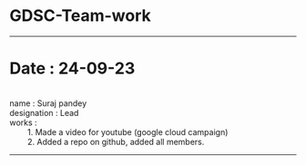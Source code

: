 # GDSC-Team-work

---
<h1>Date : 24-09-23 </h1> <br /> 
name : Suraj pandey  <br />
designation : Lead   <br />
works : <br />
 &nbsp; &nbsp; &nbsp; &nbsp;    1. Made a video for youtube (google cloud campaign) <br />
  &nbsp; &nbsp; &nbsp; &nbsp;   2. Added a  repo on github, added all members.

-----

